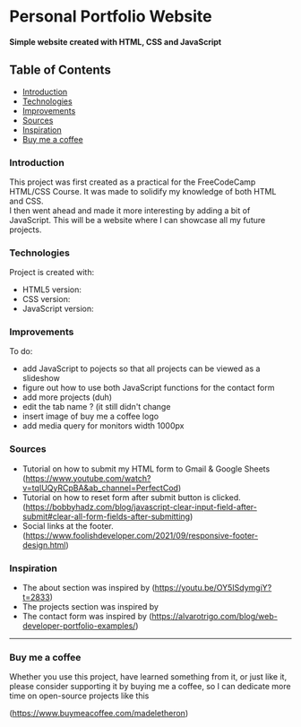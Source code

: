 # Personal Portfolio Website

#### Simple website created with HTML, CSS and JavaScript

## Table of Contents
* [Introduction](#introduction)
* [Technologies](#technologies)
* [Improvements](#improvements)
* [Sources](#sources)
* [Inspiration](#inspiration)
* [Buy me a coffee](#buy-me-a-coffee)

### Introduction

This project was first created as a practical for the FreeCodeCamp HTML/CSS Course. It was made to solidify my knowledge of both HTML and CSS.  
I then went ahead and made it more interesting by adding a bit of JavaScript. This will be a website where I can showcase all my future projects.

### Technologies
Project is created with:
* HTML5 version:
* CSS version:
* JavaScript version:

### Improvements
To do:
* add JavaScript to pojects so that all projects can be viewed as a slideshow
* figure out how to use both JavaScript functions for the contact form
* add more projects (duh)
* edit the tab name <title></title> ? (it still didn't change
* insert image of buy me a coffee logo
* add media query for monitors width 1000px 

### Sources
* Tutorial on how to submit my HTML form to Gmail & Google Sheets (https://www.youtube.com/watch?v=tqIUQyRCpBA&ab_channel=PerfectCod) 
* Tutorial on how to reset form after submit button is clicked. (https://bobbyhadz.com/blog/javascript-clear-input-field-after-submit#clear-all-form-fields-after-submitting)
* Social links at the footer. (https://www.foolishdeveloper.com/2021/09/responsive-footer-design.html)

### Inspiration
* The about section was inspired by (https://youtu.be/OY5ISdymgiY?t=2833)
* The projects section was inspired by
* The contact form was inspired by (https://alvarotrigo.com/blog/web-developer-portfolio-examples/)

---
### Buy me a coffee
Whether you use this project, have learned something from it, or just like it, please consider supporting it 
by buying me a coffee, so I can dedicate more time on open-source projects like this 

 (https://www.buymeacoffee.com/madeletheron)



